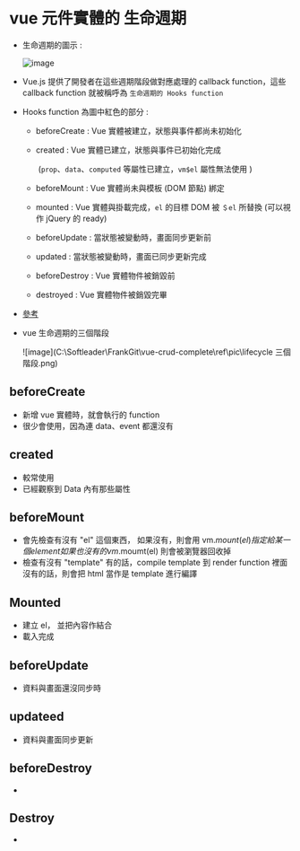 # vue 元件實體的 生命週期

- 生命週期的圖示 :

  ![image](https://vuejs.org/images/lifecycle.png)

- Vue.js 提供了開發者在這些週期階段做對應處理的 callback function，這些 callback function 就被稱呼為 `生命週期的 Hooks function`

- Hooks function 為圖中紅色的部分 :

  - beforeCreate : Vue 實體被建立，狀態與事件都尚未初始化

  - created : Vue 實體已建立，狀態與事件已初始化完成

    ​				(`prop`、`data`、`computed` 等屬性已建立，`vm$el` 屬性無法使用 )

  - beforeMount : Vue 實體尚未與模板 (DOM 節點) 綁定

  - mounted : Vue 實體與掛載完成，`el` 的目標 DOM 被 `＄el` 所替換 (可以視作 jQuery 的 ready)

  - beforeUpdate : 當狀態被變動時，畫面同步更新前

  - updated : 當狀態被變動時，畫面已同步更新完成

  - beforeDestroy : Vue 實體物件被銷毀前

  - destroyed : Vue 實體物件被銷毀完畢

- [參考](https://book.vue.tw/CH1/1-7-lifecycle.html)



- vue 生命週期的三個階段

  ![image](C:\Softleader\FrankGit\vue-crud-complete\ref\pic\lifecycle 三個階段.png)

  

## beforeCreate

- 新增 vue 實體時，就會執行的 function
- 很少會使用，因為連 data、event 都還沒有



## created

- 較常使用
- 已經觀察到 Data 內有那些屬性



## beforeMount

- 會先檢查有沒有 "el" 這個東西，
  如果沒有，則會用 vm.$mount(el) 指定給某一個 element
  如果也沒有的 vm.$moumt(el) 則會被瀏覽器回收掉
- 檢查有沒有 "template"
  有的話，compile template 到 render function 裡面
  沒有的話，則會把 html 當作是 template 進行編譯



## Mounted

- 建立 el， 並把內容作結合
- 載入完成



## beforeUpdate

- 資料與畫面還沒同步時



## updateed

- 資料與畫面同步更新



## beforeDestroy

- 



## Destroy

- 











